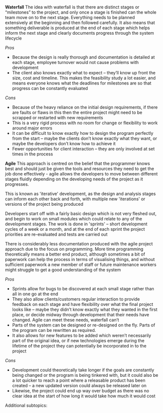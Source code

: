 **Waterfall**
The idea with waterfall is that there are distinct stages or “milestones” to the project, and only once a stage is finished can the whole team move on to the next stage. Everything needs to be planned extensively at the beginning and then followed carefully. It also means that something deliverable is produced at the end of each stage which helps inform the next stage and clearly documents progress through the system lifecycle

*Pros*
- Because the design is really thorough and documentation is detailed at each stage, employee turnover would not cause problems with development 
- The client also knows exactly what to expect – they’ll know up front the size, cost and timeline. This makes the feasibility study a lot easier, and means everyone knows what the deadlines for milestones are so that progress can be constantly evaluated

*Cons*
- Because of the heavy reliance on the initial design requirements, if there are faults or flaws in this then the entire project might need to be scrapped or restarted with new requirements
- This is a very rigid process with no room for change or flexibility to work around major errors
- It can be difficult to know exactly how to design the program perfectly from the start – maybe the clients don’t know exactly what they want, or maybe the developers don’t know how to achieve it 
- Fewer opportunities for client interaction – they are only involved at set times in the process

**Agile**
This approach is centred on the belief that the programmer knows best and should just be given the tools and resources they need to get the job done effectively - agile allows the developers to move between different stages fluidly depending on the developing needs of the project as it progresses.

This is known as 'iterative' development, as the design and analysis stages can inform each other back and forth, with multiple new 'iterations' or versions of the project being produced

Developers start off with a fairly basic design which is not very fleshed out, and begin to work on small modules which could relate to any of the development stages. The work is done in 'sprints' – short development cycles of a week or a month, and at the end of each sprint the project priorities are re-evaluated and tests are carried out

There is considerably less documentation produced with the agile project approach due to the focus on programming. More time programming theoretically means a better end product, although sometimes a bit of paperwork can help the process in terms of visualising things, and without sufficient paperwork a new member of staff or future maintenance workers might struggle to get a good understanding of the system

*Pros*
- Sprints allow for bugs to be discovered at each small stage rather than all in one go at the end
- They also allow clients/customers regular interaction to provide feedback on each stage and have flexibility over what the final project looks like – maybe they didn’t know exactly what they wanted in the first place, or decide midway through development that their needs have changed. Agile can meet these needs, waterfall can’t
- Parts of the system can be designed or re-designed on the fly. Parts of the program can be rewritten as required.
- It also allows for new features to be added which weren’t necessarily part of the original idea, or if new technologies emerge during the lifetime of the project they can potentially be incorporated in to the project

*Cons*
- Development could theoretically take longer if the goals are constantly being changed or the program is being tinkered with, but it could also be a lot quicker to reach a point where a releasable product has been created – a new updated version could always be released later on
- Likewise, the project could end up way over budget as there was no clear idea at the start of how long it would take how much it would cost

Additional subtopics:
```folder-index-content
```